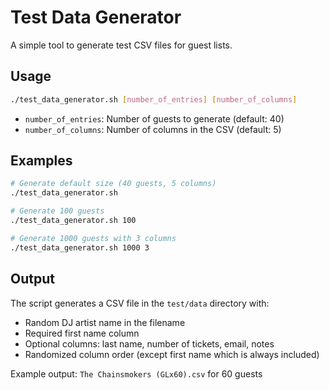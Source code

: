 # Test Data Generator

A simple tool to generate test CSV files for guest lists.

## Usage

```bash
./test_data_generator.sh [number_of_entries] [number_of_columns]
```

- `number_of_entries`: Number of guests to generate (default: 40)
- `number_of_columns`: Number of columns in the CSV (default: 5)

## Examples

```bash
# Generate default size (40 guests, 5 columns)
./test_data_generator.sh

# Generate 100 guests
./test_data_generator.sh 100

# Generate 1000 guests with 3 columns
./test_data_generator.sh 1000 3
```

## Output

The script generates a CSV file in the `test/data` directory with:
- Random DJ artist name in the filename
- Required first name column
- Optional columns: last name, number of tickets, email, notes
- Randomized column order (except first name which is always included)

Example output: `The Chainsmokers (GLx60).csv` for 60 guests
